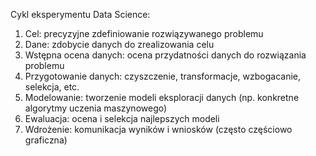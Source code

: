 Cykl eksperymentu Data Science:

1. Cel: precyzyjne zdefiniowanie rozwiązywanego problemu
2. Dane: zdobycie danych do zrealizowania celu
3. Wstępna ocena danych: ocena przydatności danych do rozwiązania problemu
4. Przygotowanie danych: czyszczenie, transformacje, wzbogacanie, selekcja, etc.
5. Modelowanie: tworzenie modeli eksploracji danych (np. konkretne algorytmy uczenia maszynowego)
6. Ewaluacja: ocena i selekcja najlepszych modeli
7. Wdrożenie: komunikacja wyników i wniosków (często częściowo graficzna)
